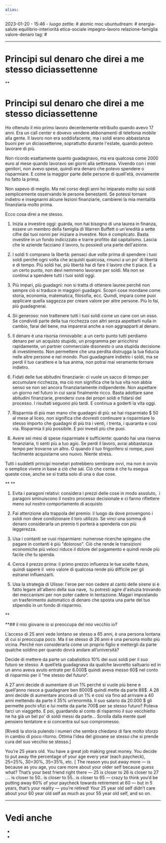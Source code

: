 ```yaml
---
alias: 
---
```

2023-01-20 - 15:46 - *luogo*
zettle: # atomic moc
ubuntudream: # energia-salute equilibrio-interiorità etica-sociale impegno-lavoro relazione-famiglia valore-denaro 
tag: #

---
# Principi sul denaro che direi a me stesso diciassettenne


**

# Principi sul denaro che direi a me stesso diciassettenne

Ho ottenuto il mio primo lavoro decentemente retribuito quando avevo 17 anni. Era un call center e dovevo vendere abbonamenti di telefonia mobile alla gente. Il lavoro non era soddisfacente, ma i soldi erano abbastanza buoni per un diciassettenne, soprattutto durante l'estate, quando potevo lavorare di più.

Non ricordo esattamente quanto guadagnavo, ma era qualcosa come 2000 euro al mese quando lavoravo sei giorni alla settimana. Vivendo con i miei genitori, non avevo spese, quindi era denaro che potevo spendere o risparmiare. E come la maggior parte delle persone di quell'età, ovviamente ho fatto la prima.

Non sapevo di meglio. Ma nel corso degli anni ho imparato molto sui soldi semplicemente osservando le persone benestanti. Se potessi tornare indietro e insegnarmi alcune lezioni finanziarie, cambierei la mia mentalità finanziaria molto prima.

Ecco cosa direi a me stesso.

1.  Inizia a investire oggi: guarda, non hai bisogno di una laurea in finanza, essere un membro della famiglia di Warren Buffett o un'eredità a sette cifre dai tuoi nonni per iniziare a investire. Non è complicato. Basta investire in un fondo indicizzato e trarre profitto dal capitalismo. Lascia che le aziende facciano il lavoro, tu possiedi una parte dell'azione.  
      
    
2.  I soldi ti comprano la libertà: pensaci due volte prima di spendere i tuoi soldi perché ogni volta che acquisti qualcosa, rinunci a un po' di libertà e di tempo. Più soldi hai, più libertà hai di fare il lavoro che ti piace. E a un certo punto, non devi nemmeno lavorare per soldi. Ma non se continui a spendere tutti i tuoi soldi oggi.  
      
    
3.  Più impari, più guadagni: non si tratta di ottenere lauree perché non sempre ciò si traduce in maggiori guadagni. Scopri cose mondane come storia, economia, matematica, filosofia, ecc. Quindi, impara come puoi applicare quella saggezza per creare valore per altre persone. Più lo fai, più guadagnerai.  
      
    
4.  Sii generoso: non trattenere tutti i tuoi soldi come un cane con un osso. Se condividi parte della tua ricchezza con altri senza aspettarti nulla in cambio, farai del bene, ma imparerai anche a non aggrapparti al denaro.  
      
    
5.  Il denaro è una risorsa rinnovabile: a un certo punto tutti perdiamo denaro per un acquisto stupido, un programma per arricchirsi rapidamente, un partner commerciale disonesto o una stupida decisione di investimento. Non permettere che una perdita distrugga la tua fiducia nelle altre persone e nel mondo. Puoi guadagnare indietro i soldi, ma se perdi il tuo carattere e la tua anima, non potrai mai veramente tornare indietro.  
      
    
6.  Fidati delle tue abitudini finanziarie: ci vuole un sacco di tempo per accumulare ricchezza, ma ciò non significa che la tua vita non abbia senso se non sei ancora finanziariamente indipendente. Non aspettare un giorno nel futuro in cui sarai finalmente ricco. Basta adottare sane abitudini finanziarie, prendersi cura dei propri soldi e fidarsi del processo. I risultati seguono più tardi. E continua a goderti la vita oggi.  
      
    
7.  Risparmia di più man mano che guadagni di più: se hai risparmiato $ 50 al mese al liceo, non significa che dovresti continuare a risparmiare lo stesso importo che guadagni di più tra i venti, i trenta, i quaranta e così via. Risparmia il più possibile. E poi investi più che puoi.  
      
    
8.  Avere sei mesi di spese risparmiate è sufficiente: quando hai una riserva finanziaria, ti senti più a tuo agio. Se perdi il lavoro, avrai abbastanza tempo per trovarne un altro. O quando il tuo frigorifero si rompe, puoi facilmente acquistarne uno nuovo. Niente stress.
    

Tutti i suddetti principi monetari potrebbero sembrare ovvi, ma non è ovvio o semplice vivere in base a ciò che sai. Ciò che conta è che tu esegua queste cose, anche se si tratta solo di una o due cose.

**
**

1) Evita i paragoni relativi: considera i prezzi delle cose in modo assoluto,  i paragoni sminuiscono il nostro processo decisionale e ci fanno riflettere meno sul nostro comportamento di acquisto

  

2) Fai attenzione alla trappola del premio: il luogo da dove provengono i soldi non deve condizionare il loro utilizzo. Se vinci una somma di denaro considerarla un premio ti porterà a spenderla con più leggerezza.

  

3) Usa i contanti se vuoi risparmiare: numerose ricerche spiegano che pagare in contanti è più "doloroso". Ciò che rende le transizioni economiche più veloci riduce il dolore del pagamento e quindi rende più facile che tu spenda. 

  

4) Cerca il prezzo prima: il primo prezzo influenza le tue scelte future, quindi sapere il  vero valore di qualcosa rende più difficile per gli estranei influenzarti.  

  

5) Usa la strategia di Ulisse: l'eroe per non cedere al canto delle sirene si è fatto legare all'albero della sua nave,  tu potresti agire d'astuzia trovando dei meccanismi per non poter cadere in tentazione. Magari impostando un trasferimento automatico di denaro che sposta una parte del tuo stipendio in un fondo di risparmio.

**

**## il mio giovane io si preoccupa del mio vecchio io?

L’acceso di 25 anni vede lontano se stesso a 65 anni, è una persona lontana di cui si preoccupa poco. Ma il se stesso di 26 anni è una persona molto più vicina. Perché non considerarla come un proprio figlio e mettergli da parte qualche soldino per quando dovrà andare all’università?

Decide di mettere da parte un cabalisitico 10% dei suoi soldi per il suo futuro se stesso. A quell’età guadagnava da qualche lavoretto saltuario ed in un anno aveva avuto entrate per 6.000$ quindi aveva messo 60$ nel conto di risparmio per il “me stesso del futuro”.

A 27 anni decide di aumentare di un 1% perché si vuole più bene e quell’anno riesce a guadagnare ben 8000$ quindi mette da parte 88$. A 28 anni decide di aumentare ancora di un 1% e così via fino ad arrivare a 40 anni mettendo da parte il 35% un’enormità. Il suo salario da 20.000 $ gli permette pochi sfizi e lui mette da parte 700$ per se stesso futuro? Poteva farci un viaggetto. E poi, guardando al conto di risparmio il suo vecchietto ne ha già un bel po’ di soldi messi da parte… Scrolla dalla mente quel pensiero tentatore e si concentra sul suo compromesso.

  

[Rivedi la storia pulendo i numeri che sembra chiedano di fare molto sforzo in cambio di poco ritorno. Ottima l’idea del giovane se stesso che si prende cura del suo vecchio se stesso.]

  
You’re 25 years old. You have a great job making great money. You decide to put away the percentage of your age every year (each paycheck), 25=25%, 30=30%, 35=35%, etc. [ The reason you put away more — is because as you age, you care more about your older self because guess what? That’s your best friend right there — 25 is closer to 26 is closer to 27 …. is closer to 50.. is closer to 55.. is closer to 65 — crazy to think you’d be putting away 60% of your paycheck towards retirement at 60 — but in 5 years, that’s your reality — you’re retired! Your 25 year old self didn’t care about your 60 year old self as much as your 55 year old self, and so on.



---
# Vedi anche
- 
- 